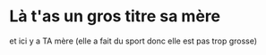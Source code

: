 # Là t'as un gros titre sa mère
et ici y a TA mère (elle a fait du sport donc elle est pas trop grosse)